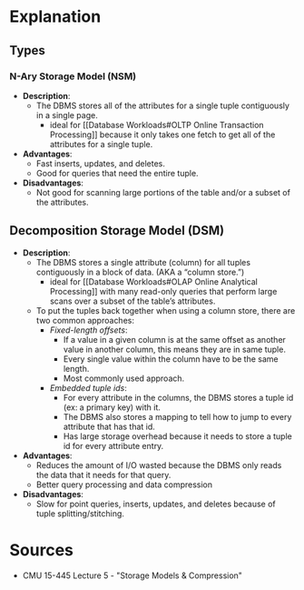 # Explanation

## Types
### N-Ary Storage Model (NSM)
- **Description**:
	- The DBMS stores all of the attributes for a single tuple contiguously in a single page.
		- ideal for [[Database Workloads#OLTP Online Transaction Processing]] because it only takes one fetch to get all of the attributes for a single tuple.
- **Advantages**:
	- Fast inserts, updates, and deletes.
	- Good for queries that need the entire tuple.
- **Disadvantages**:
	- Not good for scanning large portions of the table and/or a subset of the attributes.

## Decomposition Storage Model (DSM)
- **Description**:
	- The DBMS stores a single attribute (column) for all tuples contiguously in a block of data. (AKA a “column store.”)
		- ideal for [[Database Workloads#OLAP Online Analytical Processing]] with many read-only queries that perform large scans over a subset of the table’s attributes.
	- To put the tuples back together when using a column store, there are two common approaches:
		- *Fixed-length offsets*:
			- If a value in a given column is at the same offset as another value in another column, this means they are in same tuple.
			- Every single value within the column have to be the same length.
			- Most commonly used approach.
		- *Embedded tuple ids*:
			- For every attribute in the columns, the DBMS stores a tuple id (ex: a primary key) with it.
			- The DBMS also stores a mapping to tell how to jump to every attribute that has that id.
			- Has large storage overhead because it needs to store a tuple id for every attribute entry.
- **Advantages**:
	- Reduces the amount of I/O wasted because the DBMS only reads the data that it needs for that query.
	- Better query processing and data compression
- **Disadvantages**:
	- Slow for point queries, inserts, updates, and deletes because of tuple splitting/stitching.

# Sources
- CMU 15-445 Lecture 5 - "Storage Models & Compression"